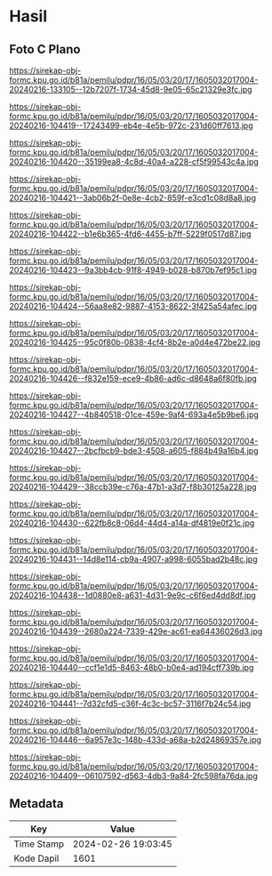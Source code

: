 # Hasil

## Foto C Plano

https://sirekap-obj-formc.kpu.go.id/b81a/pemilu/pdpr/16/05/03/20/17/1605032017004-20240216-133105--12b7207f-1734-45d8-9e05-65c21329e3fc.jpg

https://sirekap-obj-formc.kpu.go.id/b81a/pemilu/pdpr/16/05/03/20/17/1605032017004-20240216-104419--17243499-eb4e-4e5b-972c-231d60ff7613.jpg

https://sirekap-obj-formc.kpu.go.id/b81a/pemilu/pdpr/16/05/03/20/17/1605032017004-20240216-104420--35199ea8-4c8d-40a4-a228-cf5f99543c4a.jpg

https://sirekap-obj-formc.kpu.go.id/b81a/pemilu/pdpr/16/05/03/20/17/1605032017004-20240216-104421--3ab06b2f-0e8e-4cb2-859f-e3cd1c08d8a8.jpg

https://sirekap-obj-formc.kpu.go.id/b81a/pemilu/pdpr/16/05/03/20/17/1605032017004-20240216-104422--b1e6b365-4fd6-4455-b7ff-5229f0517d87.jpg

https://sirekap-obj-formc.kpu.go.id/b81a/pemilu/pdpr/16/05/03/20/17/1605032017004-20240216-104423--9a3bb4cb-91f8-4949-b028-b870b7ef95c1.jpg

https://sirekap-obj-formc.kpu.go.id/b81a/pemilu/pdpr/16/05/03/20/17/1605032017004-20240216-104424--56aa8e82-9887-4153-8622-3f425a54afec.jpg

https://sirekap-obj-formc.kpu.go.id/b81a/pemilu/pdpr/16/05/03/20/17/1605032017004-20240216-104425--95c0f80b-0838-4cf4-8b2e-a0d4e472be22.jpg

https://sirekap-obj-formc.kpu.go.id/b81a/pemilu/pdpr/16/05/03/20/17/1605032017004-20240216-104426--f832e159-ece9-4b86-ad6c-d8648a6f80fb.jpg

https://sirekap-obj-formc.kpu.go.id/b81a/pemilu/pdpr/16/05/03/20/17/1605032017004-20240216-104427--4b840518-01ce-459e-9af4-693a4e5b9be6.jpg

https://sirekap-obj-formc.kpu.go.id/b81a/pemilu/pdpr/16/05/03/20/17/1605032017004-20240216-104427--2bcfbcb9-bde3-4508-a605-f884b49a16b4.jpg

https://sirekap-obj-formc.kpu.go.id/b81a/pemilu/pdpr/16/05/03/20/17/1605032017004-20240216-104429--38ccb39e-c76a-47b1-a3d7-f8b30125a228.jpg

https://sirekap-obj-formc.kpu.go.id/b81a/pemilu/pdpr/16/05/03/20/17/1605032017004-20240216-104430--622fb8c8-06d4-44d4-a14a-df4819e0f21c.jpg

https://sirekap-obj-formc.kpu.go.id/b81a/pemilu/pdpr/16/05/03/20/17/1605032017004-20240216-104431--14d8e114-cb9a-4907-a998-6055bad2b48c.jpg

https://sirekap-obj-formc.kpu.go.id/b81a/pemilu/pdpr/16/05/03/20/17/1605032017004-20240216-104438--1d0880e8-a631-4d31-9e9c-c6f6ed4dd8df.jpg

https://sirekap-obj-formc.kpu.go.id/b81a/pemilu/pdpr/16/05/03/20/17/1605032017004-20240216-104439--2680a224-7339-429e-ac61-ea64436026d3.jpg

https://sirekap-obj-formc.kpu.go.id/b81a/pemilu/pdpr/16/05/03/20/17/1605032017004-20240216-104440--ccf1e1d5-8463-48b0-b0e4-ad194cff739b.jpg

https://sirekap-obj-formc.kpu.go.id/b81a/pemilu/pdpr/16/05/03/20/17/1605032017004-20240216-104441--7d32cfd5-c36f-4c3c-bc57-3116f7b24c54.jpg

https://sirekap-obj-formc.kpu.go.id/b81a/pemilu/pdpr/16/05/03/20/17/1605032017004-20240216-104446--6a957e3c-148b-433d-a68a-b2d24869357e.jpg

https://sirekap-obj-formc.kpu.go.id/b81a/pemilu/pdpr/16/05/03/20/17/1605032017004-20240216-104409--06107592-d563-4db3-9a84-2fc598fa76da.jpg


## Metadata

| Key        | Value               |
| ---------- | ------------------- |
| Time Stamp | 2024-02-26 19:03:45 |
| Kode Dapil | 1601                |



